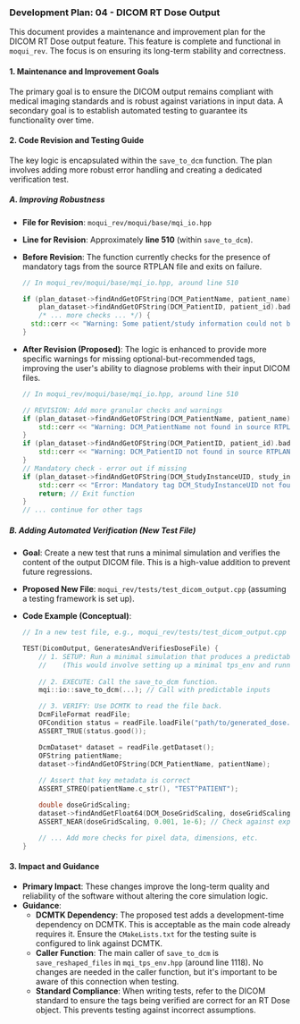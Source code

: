 ### Development Plan: 04 - DICOM RT Dose Output

This document provides a maintenance and improvement plan for the DICOM RT Dose output feature. This feature is complete and functional in `moqui_rev`. The focus is on ensuring its long-term stability and correctness.

#### **1. Maintenance and Improvement Goals**

The primary goal is to ensure the DICOM output remains compliant with medical imaging standards and is robust against variations in input data. A secondary goal is to establish automated testing to guarantee its functionality over time.

#### **2. Code Revision and Testing Guide**

The key logic is encapsulated within the `save_to_dcm` function. The plan involves adding more robust error handling and creating a dedicated verification test.

##### **A. Improving Robustness**

*   **File for Revision**: `moqui_rev/moqui/base/mqi_io.hpp`
*   **Line for Revision**: Approximately **line 510** (within `save_to_dcm`).

*   **Before Revision**: The function currently checks for the presence of mandatory tags from the source RTPLAN file and exits on failure.

    ```cpp
    // In moqui_rev/moqui/base/mqi_io.hpp, around line 510
    
    if (plan_dataset->findAndGetOFString(DCM_PatientName, patient_name).bad() ||
        plan_dataset->findAndGetOFString(DCM_PatientID, patient_id).bad() ||
        /* ... more checks ... */) {
      std::cerr << "Warning: Some patient/study information could not be read from RTPLAN" << std::endl;
    }
    ```

*   **After Revision (Proposed)**: The logic is enhanced to provide more specific warnings for missing optional-but-recommended tags, improving the user's ability to diagnose problems with their input DICOM files.

    ```cpp
    // In moqui_rev/moqui/base/mqi_io.hpp, around line 510

    // REVISION: Add more granular checks and warnings
    if (plan_dataset->findAndGetOFString(DCM_PatientName, patient_name).bad()) {
        std::cerr << "Warning: DCM_PatientName not found in source RTPLAN." << std::endl;
    }
    if (plan_dataset->findAndGetOFString(DCM_PatientID, patient_id).bad()) {
        std::cerr << "Warning: DCM_PatientID not found in source RTPLAN." << std::endl;
    }
    // Mandatory check - error out if missing
    if (plan_dataset->findAndGetOFString(DCM_StudyInstanceUID, study_instance_uid).bad()) {
        std::cerr << "Error: Mandatory tag DCM_StudyInstanceUID not found in source RTPLAN. Cannot create valid RTDOSE." << std::endl;
        return; // Exit function
    }
    // ... continue for other tags
    ```

##### **B. Adding Automated Verification (New Test File)**

*   **Goal**: Create a new test that runs a minimal simulation and verifies the content of the output DICOM file. This is a high-value addition to prevent future regressions.
*   **Proposed New File**: `moqui_rev/tests/test_dicom_output.cpp` (assuming a testing framework is set up).

*   **Code Example (Conceptual)**:

    ```cpp
    // In a new test file, e.g., moqui_rev/tests/test_dicom_output.cpp

    TEST(DicomOutput, GeneratesAndVerifiesDoseFile) {
        // 1. SETUP: Run a minimal simulation that produces a predictable dose cube.
        //    (This would involve setting up a minimal tps_env and running it).
        
        // 2. EXECUTE: Call the save_to_dcm function.
        mqi::io::save_to_dcm(...); // Call with predictable inputs

        // 3. VERIFY: Use DCMTK to read the file back.
        DcmFileFormat readFile;
        OFCondition status = readFile.loadFile("path/to/generated_dose.dcm");
        ASSERT_TRUE(status.good());

        DcmDataset* dataset = readFile.getDataset();
        OFString patientName;
        dataset->findAndGetOFString(DCM_PatientName, patientName);
        
        // Assert that key metadata is correct
        ASSERT_STREQ(patientName.c_str(), "TEST^PATIENT");

        double doseGridScaling;
        dataset->findAndGetFloat64(DCM_DoseGridScaling, doseGridScaling);
        ASSERT_NEAR(doseGridScaling, 0.001, 1e-6); // Check against expected scaling factor

        // ... Add more checks for pixel data, dimensions, etc.
    }
    ```

#### **3. Impact and Guidance**

*   **Primary Impact**: These changes improve the long-term quality and reliability of the software without altering the core simulation logic.
*   **Guidance**:
    *   **DCMTK Dependency**: The proposed test adds a development-time dependency on DCMTK. This is acceptable as the main code already requires it. Ensure the `CMakeLists.txt` for the testing suite is configured to link against DCMTK.
    *   **Caller Function**: The main caller of `save_to_dcm` is `save_reshaped_files` in `mqi_tps_env.hpp` (around line 1118). No changes are needed in the caller function, but it's important to be aware of this connection when testing.
    *   **Standard Compliance**: When writing tests, refer to the DICOM standard to ensure the tags being verified are correct for an RT Dose object. This prevents testing against incorrect assumptions.